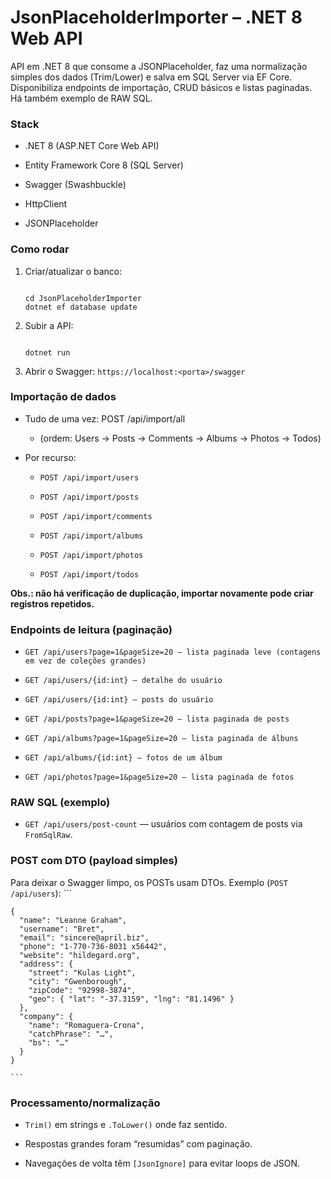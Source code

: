 # JsonPlaceholderImporter – .NET 8 Web API

API em .NET 8 que consome a JSONPlaceholder, faz uma normalização simples dos dados (Trim/Lower) e salva em SQL Server via EF Core.
Disponibiliza endpoints de importação, CRUD básicos e listas paginadas. Há também exemplo de RAW SQL.

### Stack

- .NET 8 (ASP.NET Core Web API)

- Entity Framework Core 8 (SQL Server)

- Swagger (Swashbuckle)

- HttpClient

- JSONPlaceholder

### Como rodar


1. Criar/atualizar o banco:
    ```
    
    cd JsonPlaceholderImporter
    dotnet ef database update

    ```

2. Subir a API:
    ```
    
    dotnet run

    ```

3. Abrir o Swagger: `https://localhost:<porta>/swagger`

### Importação de dados

- Tudo de uma vez: POST /api/import/all
  - (ordem: Users → Posts → Comments → Albums → Photos → Todos)

- Por recurso:

  - `POST /api/import/users`

  - `POST /api/import/posts`

  - `POST /api/import/comments`

  - `POST /api/import/albums`

  - `POST /api/import/photos`

  - `POST /api/import/todos`

**Obs.: não há verificação de duplicação, importar novamente pode criar registros repetidos.**

### Endpoints de leitura (paginação)

- `GET /api/users?page=1&pageSize=20 — lista paginada leve (contagens em vez de coleções grandes)`

- `GET /api/users/{id:int} — detalhe do usuário`

- `GET /api/users/{id:int} — posts do usuário`

- `GET /api/posts?page=1&pageSize=20 — lista paginada de posts`

- `GET /api/albums?page=1&pageSize=20 — lista paginada de álbuns`

- `GET /api/albums/{id:int} — fotos de um álbum`

- `GET /api/photos?page=1&pageSize=20 — lista paginada de fotos`

### RAW SQL (exemplo)

- `GET /api/users/post-count` — usuários com contagem de posts via `FromSqlRaw`.

### POST com DTO (payload simples)

Para deixar o Swagger limpo, os POSTs usam DTOs. Exemplo (`POST /api/users`):
    ```

    {
      "name": "Leanne Graham",
      "username": "Bret",
      "email": "sincere@april.biz",
      "phone": "1-770-736-8031 x56442",
      "website": "hildegard.org",
      "address": {
        "street": "Kulas Light",
        "city": "Gwenborough",
        "zipCode": "92998-3874",
        "geo": { "lat": "-37.3159", "lng": "81.1496" }
      },
      "company": {
        "name": "Romaguera-Crona",
        "catchPhrase": "…",
        "bs": "…"
      }
    }
    
    ```

### Processamento/normalização

- `Trim()` em strings e `.ToLower()` onde faz sentido.

- Respostas grandes foram “resumidas” com paginação.

- Navegações de volta têm `[JsonIgnore]` para evitar loops de JSON.

